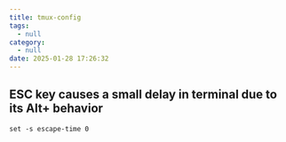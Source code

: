 ```yaml
---
title: tmux-config
tags:
  - null
category:
  - null
date: 2025-01-28 17:26:32
---
```


## ESC key causes a small delay in terminal due to its Alt+ behavior

```shell
set -s escape-time 0
```

